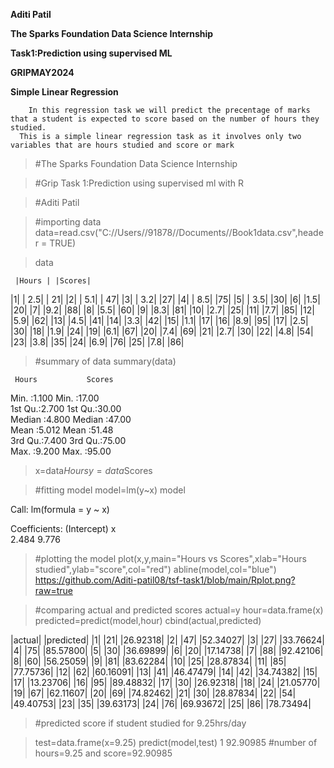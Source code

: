 **Aditi Patil**


**The Sparks Foundation Data Science Internship**


**Task1:Prediction using supervised ML**


**GRIPMAY2024**


**Simple Linear Regression**


        In this regression task we will predict the precentage of marks that a student is expected to score based on the number of hours they studied.
      This is a simple linear regression task as it involves only two variables that are hours studied and score or mark


>#The Sparks Foundation Data Science Internship


> #Grip Task 1:Prediction using supervised ml with R


> #Aditi Patil 


> #importing data
> data=read.csv("C://Users//91878//Documents//Book1data.csv",header = TRUE)


> data

   
     |Hours | |Scores|
|1|  | 2.5|  | 21|
|2|  | 5.1|    | 47|
|3|  | 3.2|     |27|
|4|  | 8.5|     |75|
|5|  | 3.5|     |30|
|6|    |1.5|     |20|
|7|    |9.2|     |88|
|8|    |5.5|     |60|
|9|    |8.3|     |81|
|10|   |2.7|     |25|
|11|   |7.7|     |85|
|12|   |5.9|     |62|
|13|   |4.5|     |41|
|14|   |3.3|     |42|
|15|   |1.1|     |17|
|16|   |8.9|     |95|
|17|   |2.5|     |30|
|18|   |1.9|     |24|
|19|   |6.1|     |67|
|20|   |7.4|     |69|
|21|   |2.7|     |30|
|22|   |4.8|     |54|
|23|   |3.8|     |35|
|24|   |6.9|     |76|
|25|  |7.8|     |86|


> #summary of data
> summary(data)

     
     Hours           Scores     
 Min.   :1.100   Min.   :17.00  
 1st Qu.:2.700   1st Qu.:30.00  
 Median :4.800   Median :47.00  
 Mean   :5.012   Mean   :51.48  
 3rd Qu.:7.400   3rd Qu.:75.00  
 Max.   :9.200   Max.   :95.00  


> x=data$Hours
> y=data$Scores


> #fitting model
> model=lm(y~x)
> model

Call:
lm(formula = y ~ x)

Coefficients:
(Intercept)            x  
      2.484        9.776  



> #plotting the model
> plot(x,y,main="Hours vs Scores",xlab="Hours studied",ylab="score",col="red")
> abline(model,col="blue")
https://github.com/Aditi-patil08/tsf-task1/blob/main/Rplot.png?raw=true


> #comparing actual and predicted scores
> actual=y
> hour=data.frame(x)
> predicted=predict(model,hour)
> cbind(actual,predicted)

   
   |actual| |predicted|
|1|      |21|  |26.92318|
|2|      |47|  |52.34027|
|3|      |27|  |33.76624|
|4|      |75| |85.57800|
|5|      |30|  |36.69899|
|6|      |20|  |17.14738|
|7|      |88|  |92.42106|
|8|      |60|  |56.25059|
|9|      |81|  |83.62284|
|10|     |25|  |28.87834|
|11|     |85|  |77.75736|
|12|     |62|  |60.16091|
|13|     |41|  |46.47479|
|14|     |42|  |34.74382|
|15|     |17|  |13.23706|
|16|     |95|  |89.48832|
|17|     |30|  |26.92318|
|18|     |24|  |21.05770|
|19|     |67|  |62.11607|
|20|     |69|  |74.82462|
|21|     |30|  |28.87834|
|22|     |54|   |49.40753|
|23|     |35|  |39.63173|
|24|     |76|  |69.93672|
|25|      |86|  |78.73494|


> #predicted score if student studied for 9.25hrs/day


> test=data.frame(x=9.25)
> predict(model,test)
       1 
92.90985 
> #number of hours=9.25 and score=92.90985 
